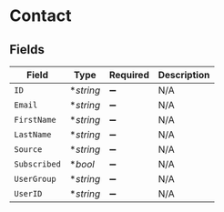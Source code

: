 # Contact


## Fields

| Field              | Type               | Required           | Description        |
| ------------------ | ------------------ | ------------------ | ------------------ |
| `ID`               | **string*          | :heavy_minus_sign: | N/A                |
| `Email`            | **string*          | :heavy_minus_sign: | N/A                |
| `FirstName`        | **string*          | :heavy_minus_sign: | N/A                |
| `LastName`         | **string*          | :heavy_minus_sign: | N/A                |
| `Source`           | **string*          | :heavy_minus_sign: | N/A                |
| `Subscribed`       | **bool*            | :heavy_minus_sign: | N/A                |
| `UserGroup`        | **string*          | :heavy_minus_sign: | N/A                |
| `UserID`           | **string*          | :heavy_minus_sign: | N/A                |